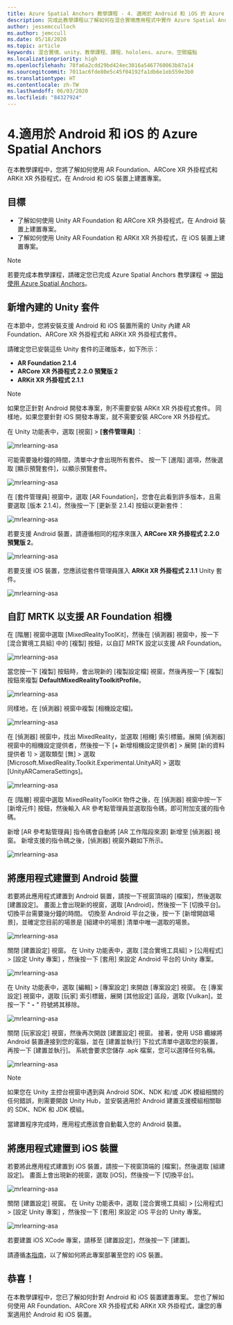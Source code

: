 ```yaml
---
title: Azure Spatial Anchors 教學課程 - 4. 適用於 Android 和 iOS 的 Azure Spatial Anchors
description: 完成此教學課程以了解如何在混合實境應用程式中實作 Azure Spatial Anchors。
author: jessemcculloch
ms.author: jemccull
ms.date: 05/18/2020
ms.topic: article
keywords: 混合實境、unity、教學課程、課程、hololens、azure、空間錨點
ms.localizationpriority: high
ms.openlocfilehash: 78fa6a2cdd29bd424ec3016a5467760063b87a14
ms.sourcegitcommit: 7011ac6fde80e5c45f04192fa1db6e1eb559e3b0
ms.translationtype: HT
ms.contentlocale: zh-TW
ms.lasthandoff: 06/03/2020
ms.locfileid: "84327924"
---
```

# <a name="4-azure-spatial-anchors-for-android-and-ios"></a>4.適用於 Android 和 iOS 的 Azure Spatial Anchors

在本教學課程中，您將了解如何使用 AR Foundation、ARCore XR 外掛程式和 ARKit XR 外掛程式，在 Android 和 iOS 裝置上建置專案。

## <a name="objectives"></a>目標

* 了解如何使用 Unity AR Foundation 和 ARCore XR 外掛程式，在 Android 裝置上建置專案。
* 了解如何使用 Unity AR Foundation 和 ARKit XR 外掛程式，在 iOS 裝置上建置專案。

> [!NOTE]
> 若要完成本教學課程，請確定您已完成 Azure Spatial Anchors 教學課程 -> [開始使用 Azure Spatial Anchors](mrlearning-asa-ch1.md)。

## <a name="adding-inbuilt-unity-packages"></a>新增內建的 Unity 套件

在本節中，您將安裝支援 Android 和 iOS 裝置所需的 Unity 內建 AR Foundation、ARCore XR 外掛程式和 ARKit XR 外掛程式套件。

請確定您已安裝這些 Unity 套件的正確版本，如下所示：

* **AR Foundation 2.1.4**
* **ARCore XR 外掛程式 2.2.0 預覽版 2**
* **ARKit XR 外掛程式 2.1.1**

> [!NOTE]
> 如果您正針對 Android 開發本專案，則不需要安裝 ARKit XR 外掛程式套件。 同樣地，如果您要針對 iOS 開發本專案，就不需要安裝 ARCore XR 外掛程式。

在 Unity 功能表中，選取 [視窗] >  **[套件管理員]** ：

![mrlearning-asa](images/mrlearning-asa/tutorial4-section1-step1-1.png)

可能需要幾秒鐘的時間，清單中才會出現所有套件。 按一下 [進階] 選項，然後選取 [顯示預覽套件]，以顯示預覽套件。

![mrlearning-asa](images/mrlearning-asa/tutorial4-section1-step1-2.png)

在 [套件管理員] 視窗中，選取 [AR Foundation]，您會在此看到許多版本，且需要選取 [版本 2.1.4]，然後按一下 [更新至 2.1.4] 按鈕以更新套件：

![mrlearning-asa](images/mrlearning-asa/tutorial4-section1-step1-3.png)

若要支援 Android 裝置，請遵循相同的程序來匯入 **ARCore XR 外掛程式 2.2.0 預覽版 2**。

![mrlearning-asa](images/mrlearning-asa/tutorial4-section1-step1-4.png)

若要支援 iOS 裝置，您應該從套件管理員匯入 **ARKit XR 外掛程式 2.1.1** Unity 套件。

![mrlearning-asa](images/mrlearning-asa/tutorial4-section1-step1-5.png)

## <a name="customize-mrtk-to-support-ar-foundation-camera"></a>自訂 MRTK 以支援 AR Foundation 相機

在 [階層] 視窗中選取 [MixedRealityToolKit]，然後在 [偵測器] 視窗中，按一下 [混合實境工具組] 中的 [複製] 按鈕，以自訂 MRTK 設定以支援 AR Foundation。

![mrlearning-asa](images/mrlearning-asa/tutorial4-section2-step1-1.png)

當您按一下 [複製] 按鈕時，會出現新的 [複製設定檔] 視窗，然後再按一下 [複製] 按鈕來複製 **DefaultMixedRealityToolkitProfile**。

![mrlearning-asa](images/mrlearning-asa/tutorial4-section2-step1-2.png)

同樣地，在 [偵測器] 視窗中複製 [相機設定檔]。

![mrlearning-asa](images/mrlearning-asa/tutorial4-section2-step1-3.png)

在 [偵測器] 視窗中，找出 MixedReality，並選取 [相機] 索引標籤。展開 [偵測器] 視窗中的相機設定提供者，然後按一下 [+ 新增相機設定提供者] > 展開 [新的資料提供者 1] > 選取類型 [無] > 選取 [Microsoft.MixedReality.Toolkit.Experimental.UnityAR] > 選取 [UnityARCameraSettings]。

![mrlearning-asa](images/mrlearning-asa/tutorial4-section2-step1-4.png)

在 [階層] 視窗中選取 MixedRealityToolKit 物件之後，在 [偵測器] 視窗中按一下 [新增元件] 按鈕，然後輸入 AR 參考點管理員並選取指令碼，即可附加支援的指令碼。

新增 [AR 參考點管理員] 指令碼會自動將 [AR 工作階段來源] 新增至 [偵測器] 視窗。 新增支援的指令碼之後，[偵測器] 視窗外觀如下所示。

![mrlearning-asa](images/mrlearning-asa/tutorial4-section2-step1-5.png)

## <a name="build-an-application-to-an-android-device"></a>將應用程式建置到 Android 裝置

若要將此應用程式建置到 Android 裝置，請按一下視窗頂端的 [檔案]，然後選取 [建置設定]。 畫面上會出現新的視窗，選取 [Android]，然後按一下 [切換平台]。 切換平台需要幾分鐘的時間。 切換至 Android 平台之後，按一下 [新增開啟場景]，並確定您目前的場景是 [組建中的場景] 清單中唯一選取的場景。

![mrlearning-asa](images/mrlearning-asa/tutorial4-section3-step1-1.png)

關閉 [建置設定] 視窗。 在 Unity 功能表中，選取 [混合實境工具組] > [公用程式] > [設定 Unity 專案] ，然後按一下 [套用] 來設定 Android 平台的 Unity 專案。

![mrlearning-asa](images/mrlearning-asa/tutorial4-section3-step1-2.png)

在 Unity 功能表中，選取 [編輯]  >  [專案設定] 來開啟 [專案設定] 視窗。 在 [專案設定] 視窗中，選取 [玩家] 索引標籤，展開 [其他設定] 區段，選取 [Vulkan]，並按一下 " **-** " 符號將其移除。

![mrlearning-asa](images/mrlearning-asa/tutorial4-section3-step1-3.png)

關閉 [玩家設定] 視窗，然後再次開啟 [建置設定] 視窗。 接著，使用 USB 纜線將 Android 裝置連接到您的電腦，並在 [建置並執行] 下拉式清單中選取您的裝置，再按一下 [建置並執行]。 系統會要求您儲存 .apk 檔案，您可以選擇任何名稱。

![mrlearning-asa](images/mrlearning-asa/tutorial4-section3-step1-4.png)

> [!NOTE]
> 如果您在 Unity 主控台視窗中遇到與 Android SDK、NDK 和/或 JDK 模組相關的任何錯誤，則需要開啟 Unity Hub，並安裝適用於 Android 建置支援模組相關聯的 SDK、NDK 和 JDK 模組。

當建置程序完成時，應用程式應該會自動載入您的 Android 裝置。

## <a name="build-an-application-to-ios-device"></a>將應用程式建置到 iOS 裝置

若要將此應用程式建置到 iOS 裝置，請按一下視窗頂端的 [檔案]，然後選取 [組建設定]。 畫面上會出現新的視窗，選取 [iOS]，然後按一下 [切換平台]。

![mrlearning-asa](images/mrlearning-asa/tutorial4-section4-step1-1.png)

關閉 [建置設定] 視窗。 在 Unity 功能表中，選取 [混合實境工具組] > [公用程式] > [設定 Unity 專案] ，然後按一下 [套用] 來設定 iOS 平台的 Unity 專案。

![mrlearning-asa](images/mrlearning-asa/tutorial4-section4-step1-2.png)

若要建置 iOS XCode 專案，請移至 [建置設定]，然後按一下 [建置]。

請遵循[本指南](https://docs.microsoft.com/azure/spatial-anchors/quickstarts/get-started-unity-ios#export-the-xcode-project)，以了解如何將此專案部署至您的 iOS 裝置。

## <a name="congratulations"></a>恭喜！

在本教學課程中，您已了解如何針對 Android 和 iOS 裝置建置專案。 您也了解如何使用 AR Foundation、ARCore XR 外掛程式和 ARKit XR 外掛程式，讓您的專案適用於 Android 和 iOS 裝置。

